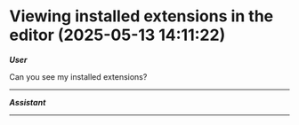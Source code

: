 <!-- Generated by SpecStory -->

# Viewing installed extensions in the editor (2025-05-13 14:11:22)

_**User**_

Can you see my installed extensions?

---

_**Assistant**_



---

